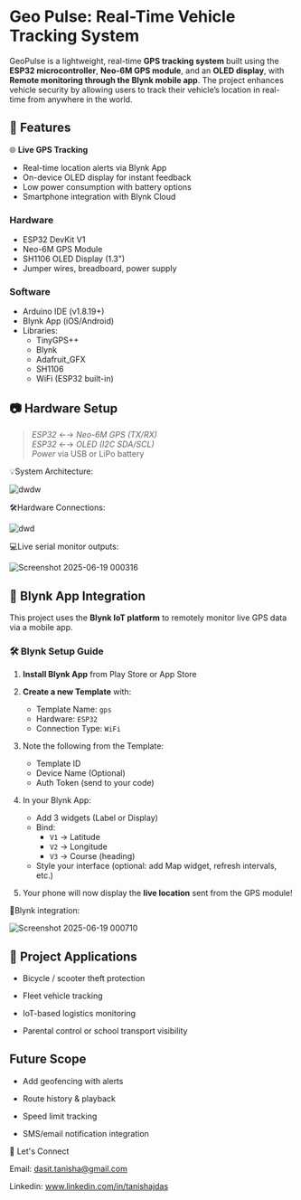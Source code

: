 # Geo Pulse: Real-Time Vehicle Tracking System

GeoPulse is a lightweight, real-time **GPS tracking system** built using the **ESP32 microcontroller**, **Neo-6M GPS module**, and an **OLED display**, with **Remote monitoring through the Blynk mobile app**. The project enhances vehicle security by allowing users to track their vehicle’s location in real-time from anywhere in the world.

## 🧩 Features

🌐 **Live GPS Tracking**
  -  Real-time location alerts via Blynk App
  -  On-device OLED display for instant feedback
  -  Low power consumption with battery options
  -  Smartphone integration with Blynk Cloud


### Hardware
- ESP32 DevKit V1
- Neo-6M GPS Module
- SH1106 OLED Display (1.3")
- Jumper wires, breadboard, power supply

### Software
- Arduino IDE (v1.8.19+)
- Blynk App (iOS/Android)
- Libraries:
  - TinyGPS++
  - Blynk
  - Adafruit_GFX
  - SH1106
  - WiFi (ESP32 built-in)

## 📷 Hardware Setup

> *ESP32* ←→ *Neo-6M GPS (TX/RX)*  
> *ESP32* ←→ *OLED (I2C SDA/SCL)*  
> *Power* via USB or LiPo battery

💡System Architecture:

![dwdw](https://github.com/user-attachments/assets/5925f784-8a4c-417e-97d2-8f0973abd096)


🛠️Hardware Connections:

![dwd](https://github.com/user-attachments/assets/98b9dec7-5950-465e-832b-578e881f6d57)


💻Live serial monitor outputs:

![Screenshot 2025-06-19 000316](https://github.com/user-attachments/assets/aee61c19-d440-4d18-a6a4-199fda040c2a)

## 📱 Blynk App Integration

This project uses the **Blynk IoT platform** to remotely monitor live GPS data via a mobile app.

### 🛠️ Blynk Setup Guide

1. **Install Blynk App** from Play Store or App Store
2. **Create a new Template** with:
   - Template Name: `gps`
   - Hardware: `ESP32`
   - Connection Type: `WiFi`
3. Note the following from the Template:
   - Template ID
   - Device Name (Optional)
   - Auth Token (send to your code)

4. In your Blynk App:
   - Add 3 widgets (Label or Display)
   - Bind:
     - `V1` → Latitude
     - `V2` → Longitude
     - `V3` → Course (heading)
   - Style your interface (optional: add Map widget, refresh intervals, etc.)

5. Your phone will now display the **live location** sent from the GPS module!

📍Blynk integration:

![Screenshot 2025-06-19 000710](https://github.com/user-attachments/assets/855962cd-3ecc-470e-9eac-aba9ea0fd047)


## 💼 Project Applications

  - Bicycle / scooter theft protection

  - Fleet vehicle tracking

  - IoT-based logistics monitoring

  - Parental control or school transport visibility

##  Future Scope

  - Add geofencing with alerts

  - Route history & playback

  - Speed limit tracking

  - SMS/email notification integration

🙌 Let's Connect

  Email: dasit.tanisha@gmail.com
  
  Linkedin: www.linkedin.com/in/tanishajdas
